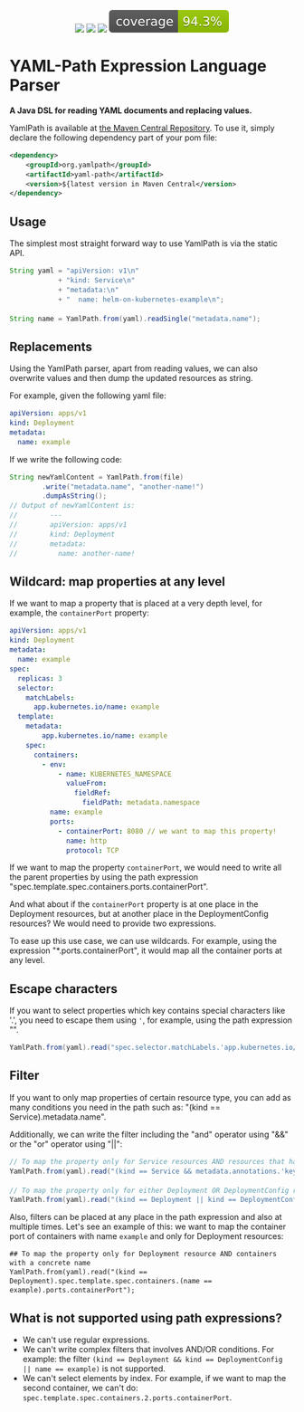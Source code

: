 <p align="center">
    <a href="https://github.com/yaml-path/YamlPath/graphs/contributors" alt="Contributors">
        <img src="https://img.shields.io/github/contributors/yaml-path/YamlPath"/></a>
    <a href="https://github.com/yaml-path/YamlPath/pulse" alt="Activity">
        <img src="https://img.shields.io/github/commit-activity/m/yaml-path/YamlPath"/></a>
    <a href="https://github.com/yaml-path/YamlPath/actions/workflows/push.yaml" alt="Build Status">
        <img src="https://github.com/yaml-path/YamlPath/actions/workflows/push.yaml/badge.svg"></a>
    <a href="https://github.com/yaml-path/YamlPath" alt="Coverage">
        <img src=".github/badges/jacoco.svg"></a>
</p>

# YAML-Path Expression Language Parser

**A Java DSL for reading YAML documents and replacing values.**

YamlPath is available at [the Maven Central Repository](https://search.maven.org/search?q=a:yaml-path%20AND%20g:org.yamlpath). To use it, simply declare the following dependency part of your pom file:

```xml
<dependency>
    <groupId>org.yamlpath</groupId>
    <artifactId>yaml-path</artifactId>
    <version>${latest version in Maven Central</version>
</dependency>
```

## Usage

The simplest most straight forward way to use YamlPath is via the static API.

```java
String yaml = "apiVersion: v1\n" 
            + "kind: Service\n" 
            + "metadata:\n" 
            + "  name: helm-on-kubernetes-example\n";

String name = YamlPath.from(yaml).readSingle("metadata.name");
```

## Replacements 

Using the YamlPath parser, apart from reading values, we can also overwrite values and then dump the updated resources as string.

For example, given the following yaml file:

```yaml
apiVersion: apps/v1
kind: Deployment
metadata:
  name: example
```

If we write the following code:

```java
String newYamlContent = YamlPath.from(file)
        .write("metadata.name", "another-name!")
        .dumpAsString();
// Output of newYamlContent is:
//        ---
//        apiVersion: apps/v1
//        kind: Deployment
//        metadata:
//          name: another-name!
```

## Wildcard: map properties at any level

If we want to map a property that is placed at a very depth level, for example, the `containerPort` property:

```yaml
apiVersion: apps/v1
kind: Deployment
metadata:
  name: example
spec:
  replicas: 3
  selector:
    matchLabels:
      app.kubernetes.io/name: example
  template:
    metadata:
        app.kubernetes.io/name: example
    spec:
      containers:
        - env:
            - name: KUBERNETES_NAMESPACE
              valueFrom:
                fieldRef:
                  fieldPath: metadata.namespace
          name: example
          ports:
            - containerPort: 8080 // we want to map this property!
              name: http
              protocol: TCP
```

If we want to map the property `containerPort`, we would need to write all the parent properties by using the path expression "spec.template.spec.containers.ports.containerPort".

And what about if the `containerPort` property is at one place in the Deployment resources, but at another place in the DeploymentConfig resources? We would need to provide two expressions.

To ease up this use case, we can use wildcards. For example, using the expression "*.ports.containerPort", it would map all the container ports at any level.

## Escape characters

If you want to select properties which key contains special characters like '.', you need to escape them using `'`, for example, using the path expression "".

```java
YamlPath.from(yaml).read("spec.selector.matchLabels.'app.kubernetes.io/name'");
```

## Filter

If you want to only map properties of certain resource type, you can add as many conditions you need in the path such as: "(kind == Service).metadata.name".

Additionally, we can write the filter including the "and" operator using "&&" or the "or" operator using "||":

```java
// To map the property only for Service resources AND resources that has an annotation 'key' with value 'some' 
YamlPath.from(yaml).read("(kind == Service && metadata.annotations.'key' == 'some.text').metadata.name");

// To map the property only for either Deployment OR DeploymentConfig resources 
YamlPath.from(yaml).read("(kind == Deployment || kind == DeploymentConfig).metadata.name");
```

Also, filters can be placed at any place in the path expression and also at multiple times. Let's see an example of this: we want to map the container port of containers with name `example` and only for Deployment resources:

```
## To map the property only for Deployment resource AND containers with a concrete name 
YamlPath.from(yaml).read("(kind == Deployment).spec.template.spec.containers.(name == example).ports.containerPort");
```

## What is not supported using path expressions?

- We can't use regular expressions.
- We can't write complex filters that involves AND/OR conditions. For example: the filter `(kind == Deployment && kind == DeploymentConfig || name == example)` is not supported.
- We can't select elements by index. For example, if we want to map the second container, we can't do: `spec.template.spec.containers.2.ports.containerPort`.

